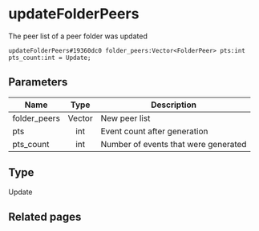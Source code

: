 # updateFolderPeers
The peer list of a peer folder was updated

```
updateFolderPeers#19360dc0 folder_peers:Vector<FolderPeer> pts:int pts_count:int = Update;
```

## Parameters
| Name | Type | Description |
| ---- | :----: | ----------- |
| folder_peers | Vector<FolderPeer> | New peer list |
| pts | int | Event count after generation |
| pts_count | int | Number of events that were generated |


## Type
Update

## Related pages

